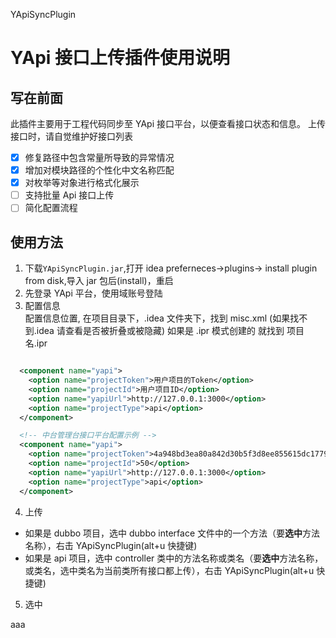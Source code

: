 YApiSyncPlugin

# YApi 接口上传插件使用说明

## 写在前面

此插件主要用于工程代码同步至 YApi 接口平台，以便查看接口状态和信息。
上传接口时，请自觉维护好接口列表
- [x] 修复路径中包含常量所导致的异常情况
- [x] 增加对模块路径的个性化中文名称匹配
- [x] 对枚举等对象进行格式化展示
- [ ] 支持批量 Api 接口上传
- [ ] 简化配置流程

## 使用方法

1. 下载`YApiSyncPlugin.jar`,打开 idea preferneces->plugins-> install plugin from disk,导入 jar 包后(install)，重启
2. 先登录 YApi 平台，使用域账号登陆
3. 配置信息  
   配置信息位置, 在项目目录下，.idea 文件夹下，找到 misc.xml (如果找不到.idea 请查看是否被折叠或被隐藏) 如果是 .ipr 模式创建的 就找到 项目名.ipr

```xml

  <component name="yapi">
    <option name="projectToken">用户项目的Token</option>
    <option name="projectId">用户项目ID</option>
    <option name="yapiUrl">http://127.0.0.1:3000</option>
    <option name="projectType">api</option>
  </component>

  <!-- 中台管理台接口平台配置示例 -->
  <component name="yapi">
    <option name="projectToken">4a948bd3ea80a842d30b5f3d8ee855615dc177924d495e441a0802d1cff9b02f</option>
    <option name="projectId">50</option>
    <option name="yapiUrl">http://127.0.0.1:3000</option>
    <option name="projectType">api</option>
  </component>
```
4. 上传

- 如果是 dubbo 项目，选中 dubbo interface 文件中的一个方法（要<b>选中</b>方法名称），右击 YApiSyncPlugin(alt+u 快捷键)
- 如果是 api 项目，选中 controller 类中的方法名称或类名（要<b>选中</b>方法名称，或类名，选中类名为当前类所有接口都上传），右击 YApiSyncPlugin(alt+u 快捷键)

5. 选中

aaa
